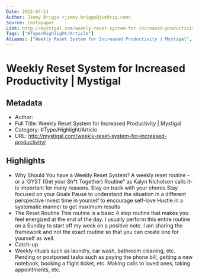 ```yaml
---
Date: 2022-07-11
Author: Jimmy Briggs <jimmy.briggs@jimbrig.com>
Source: instapaper
Link: http://mystigal.com/weekly-reset-system-for-increased-productivity/
Tags: ["#Type/Highlight/Article"]
Aliases: ["Weekly Reset System for Increased Productivity | Mystigal", "Weekly Reset System for Increased Productivity | Mystigal"]
---
```

# Weekly Reset System for Increased Productivity | Mystigal

## Metadata
- Author: 
- Full Title: Weekly Reset System for Increased Productivity | Mystigal
- Category: #Type/Highlight/Article
- URL: http://mystigal.com/weekly-reset-system-for-increased-productivity/

## Highlights
- Why Should You have a Weekly Reset System?
  A weekly reset routine -or a ‘GYST (Get your Sh*t Together) Routine” as Kalyn Nicholson calls it- is important for many reasons.
  Stay on track with your chores
  Stay focused on your Goals
  Pause to understand the situation in a different perspective
  Invest time in yourself to encourage self-love
  Hustle in a systematic manner to get maximum results
- The Reset Routine
  This routine is a basic 4 step routine that makes you feel energized at the end of the day. I usually perform this entire routine on a Sunday to start off my week on a positive note. I am sharing the framework and not the exact routine so that you can create one for yourself as well.
- Catch-up
- Weekly rituals such as laundry, car wash, bathroom cleaning, etc.
  Pending or postponed tasks such as paying the phone bill, getting a new notebook, booking a flight ticket, etc.
  Making calls to loved ones, taking appointments, etc.
